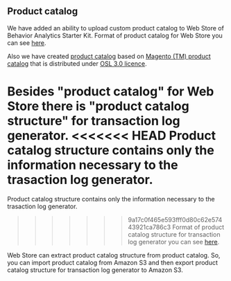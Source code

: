 Product catalog
---------------

We have added an ability to upload custom product catalog to Web Store of Behavior Analytics Starter Kit.
Format of product catalog for Web Store you can see 
[here](Developer-Guide--Appendix--File-Formats.md#product-catalog-for-web-store).

Also we have created [product catalog](https://s3.amazonaws.com/gd-bask/magento_catalog.zip) based on 
[Magento (TM) product catalog](http://www.magentocommerce.com/knowledge-base/entry/installing-the-sample-data-for-magento)
that is distributed under [OSL 3.0 licence](http://opensource.org/licenses/OSL-3.0).

Besides "product catalog" for Web Store there is "product catalog structure" for transaction log generator.
<<<<<<< HEAD
Product catalog structure contains only the information necessary to the trasaction log generator.
=======
Product catalog structure contains only the information necessary to the trasaction log generator.
>>>>>>> 9a17c0f465e593fff0d80c62e57443921ca786c3
Format of product catalog structure for transaction log generator you can see 
[here](Developer-Guide--Appendix--File-Formats.md#product-catalog-information-for-transaction-log-generator).

Web Store can extract product catalog structure from product catalog.
So, you can import product catalog from Amazon S3 and then export product catalog structure 
for transaction log generator to Amazon S3.
